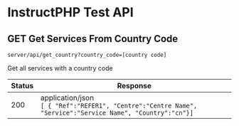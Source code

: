# InstructPHP Test API

## GET Get Services From Country Code

```api
server/api/get_country?country_code=[country code]
```
 
Get all services with a country code

| Status | Response |
| --- | --- |
| 200 | application/json <br> ``` [ { "Ref":"REFER1", "Centre":"Centre Name", "Service":"Service Name", "Country":"cn"}] ```|
